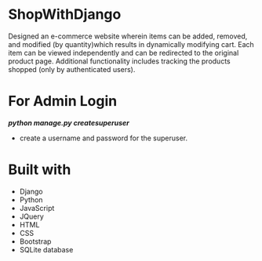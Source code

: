 # ShopWithDjango
Designed an e-commerce website wherein items can be added, removed, and modified (by quantity)which results in dynamically modifying cart. Each item can be viewed independently and can be redirected to the original product page. Additional functionality includes tracking the products shopped (only by authenticated users).


# For Admin Login
***python manage.py createsuperuser***
- create a username and password for the superuser.

# Built with
- Django
- Python
- JavaScript
- JQuery
- HTML
- CSS
- Bootstrap
- SQLite database


